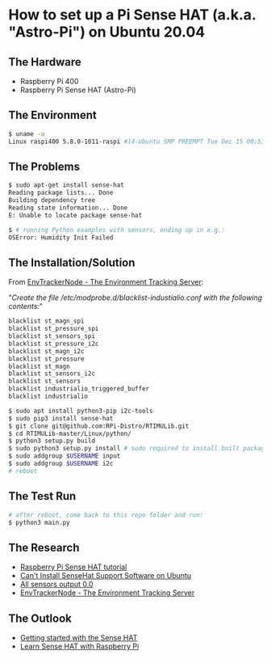 # How to set up a Pi Sense HAT (a.k.a. "Astro-Pi") on Ubuntu 20.04

## The Hardware

- Raspberry Pi 400
- Raspberry Pi Sense HAT (Astro-Pi)

## The Environment

```bash
$ uname -a
Linux raspi400 5.8.0-1011-raspi #14-Ubuntu SMP PREEMPT Tue Dec 15 08:53:29 UTC 2020 aarch64 aarch64 aarch64 GNU/Linux
```

## The Problems

```bash
$ sudo apt-get install sense-hat
Reading package lists... Done
Building dependency tree       
Reading state information... Done
E: Unable to locate package sense-hat
```

```bash
$ # running Python examples with sensors, ending up in e.g.:
OSError: Humidity Init Failed
```

## The Installation/Solution

From [EnvTrackerNode - The Environment Tracking Server](https://github.com/J-Pai/EnvTrackerNode):

"*Create the file /etc/modprobe.d/blacklist-industialio.conf with the following contents:*"

```bash
blacklist st_magn_spi
blacklist st_pressure_spi
blacklist st_sensors_spi
blacklist st_pressure_i2c
blacklist st_magn_i2c
blacklist st_pressure
blacklist st_magn
blacklist st_sensors_i2c
blacklist st_sensors
blacklist industrialio_triggered_buffer
blacklist industrialio
```

```bash
$ sudo apt install python3-pip i2c-tools
$ sudo pip3 install sense-hat
$ git clone git@github.com:RPi-Distro/RTIMULib.git
$ cd RTIMULib-master/Linux/python/
$ python3 setup.py build
$ sudo python3 setup.py install # sudo required to install built package under /usr/local/lib
$ sudo addgroup $USERNAME input
$ sudo addgroup $USERNAME i2c
# reboot
```

## The Test Run

```bash
# after reboot, come back to this repo folder and run:
$ python3 main.py
```

## The Research

- [Raspberry Pi Sense HAT tutorial](https://thepihut.com/blogs/raspberry-pi-tutorials/43316292-raspberry-pi-sense-hat-tutorial)
- [Can't Install SenseHat Support Software on Ubuntu](https://www.raspberrypi.org/forums/viewtopic.php?t=280081)
- [All sensors output 0.0](https://github.com/astro-pi/python-sense-hat/issues/79#issuecomment-720109545)
- [EnvTrackerNode - The Environment Tracking Server](https://github.com/J-Pai/EnvTrackerNode)

## The Outlook

- [Getting started with the Sense HAT](https://projects.raspberrypi.org/en/projects/getting-started-with-the-sense-hat)
- [Learn Sense HAT with Raspberry Pi](https://magpi.raspberrypi.org/articles/learn-sense-hat-with-raspberry-pi)
